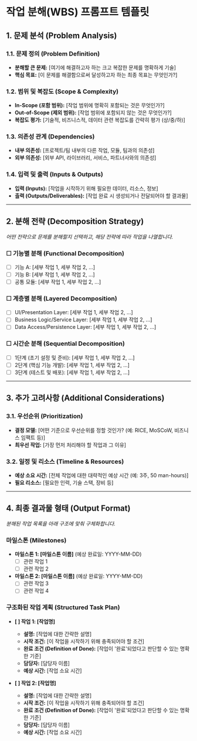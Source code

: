 # 작업 분해(WBS) 프롬프트 템플릿

## 1. 문제 분석 (Problem Analysis)

### 1.1. 문제 정의 (Problem Definition)
- **분해할 큰 문제:** [여기에 해결하고자 하는 크고 복잡한 문제를 명확하게 기술]
- **핵심 목표:** [이 문제를 해결함으로써 달성하고자 하는 최종 목표는 무엇인가?]

### 1.2. 범위 및 복잡도 (Scope & Complexity)
- **In-Scope (포함 범위):** [작업 범위에 명확히 포함되는 것은 무엇인가?]
- **Out-of-Scope (제외 범위):** [작업 범위에 포함되지 않는 것은 무엇인가?]
- **복잡도 평가:** [기술적, 비즈니스적, 데이터 관련 복잡도를 간략히 평가 (상/중/하)]

### 1.3. 의존성 관계 (Dependencies)
- **내부 의존성:** [프로젝트/팀 내부의 다른 작업, 모듈, 팀과의 의존성]
- **외부 의존성:** [외부 API, 라이브러리, 서비스, 파트너사와의 의존성]

### 1.4. 입력 및 출력 (Inputs & Outputs)
- **입력 (Inputs):** [작업을 시작하기 위해 필요한 데이터, 리소스, 정보]
- **출력 (Outputs/Deliverables):** [작업 완료 시 생성되거나 전달되어야 할 결과물]

---

## 2. 분해 전략 (Decomposition Strategy)

*어떤 전략으로 문제를 분해할지 선택하고, 해당 전략에 따라 작업을 나열합니다.*

### ☐ 기능별 분해 (Functional Decomposition)
- [ ] 기능 A: [세부 작업 1, 세부 작업 2, ...]
- [ ] 기능 B: [세부 작업 1, 세부 작업 2, ...]
- [ ] 공통 모듈: [세부 작업 1, 세부 작업 2, ...]

### ☐ 계층별 분해 (Layered Decomposition)
- [ ] UI/Presentation Layer: [세부 작업 1, 세부 작업 2, ...]
- [ ] Business Logic/Service Layer: [세부 작업 1, 세부 작업 2, ...]
- [ ] Data Access/Persistence Layer: [세부 작업 1, 세부 작업 2, ...]

### ☐ 시간순 분해 (Sequential Decomposition)
- [ ] 1단계 (초기 설정 및 준비): [세부 작업 1, 세부 작업 2, ...]
- [ ] 2단계 (핵심 기능 개발): [세부 작업 1, 세부 작업 2, ...]
- [ ] 3단계 (테스트 및 배포): [세부 작업 1, 세부 작업 2, ...]

---

## 3. 추가 고려사항 (Additional Considerations)

### 3.1. 우선순위 (Prioritization)
- **결정 모델:** [어떤 기준으로 우선순위를 정할 것인가? (예: RICE, MoSCoW, 비즈니스 임팩트 등)]
- **최우선 작업:** [가장 먼저 처리해야 할 작업과 그 이유]

### 3.2. 일정 및 리소스 (Timeline & Resources)
- **예상 소요 시간:** [전체 작업에 대한 대략적인 예상 시간 (예: 3주, 50 man-hours)]
- **필요 리소스:** [필요한 인력, 기술 스택, 장비 등]

---

## 4. 최종 결과물 형태 (Output Format)

*분해된 작업 목록을 아래 구조에 맞춰 구체화합니다.*

### 마일스톤 (Milestones)
- **마일스톤 1: [마일스톤 이름]** (예상 완료일: YYYY-MM-DD)
  - [ ] 관련 작업 1
  - [ ] 관련 작업 2
- **마일스톤 2: [마일스톤 이름]** (예상 완료일: YYYY-MM-DD)
  - [ ] 관련 작업 3
  - [ ] 관련 작업 4

### 구조화된 작업 계획 (Structured Task Plan)

- **[ ] 작업 1: [작업명]**
  - **설명:** [작업에 대한 간략한 설명]
  - **시작 조건:** [이 작업을 시작하기 위해 충족되어야 할 조건]
  - **완료 조건 (Definition of Done):** [작업이 '완료'되었다고 판단할 수 있는 명확한 기준]
  - **담당자:** [담당자 이름]
  - **예상 시간:** [작업 소요 시간]

- **[ ] 작업 2: [작업명]**
  - **설명:** [작업에 대한 간략한 설명]
  - **시작 조건:** [이 작업을 시작하기 위해 충족되어야 할 조건]
  - **완료 조건 (Definition of Done):** [작업이 '완료'되었다고 판단할 수 있는 명확한 기준]
  - **담당자:** [담당자 이름]
  - **예상 시간:** [작업 소요 시간]
